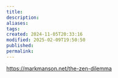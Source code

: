 ```yaml
---
title: 
description: 
aliases: 
tags: 
created: 2024-11-05T20:33:16
modified: 2025-02-09T19:50:50
published: 
permalink: 
---
```



https://markmanson.net/the-zen-dilemma

